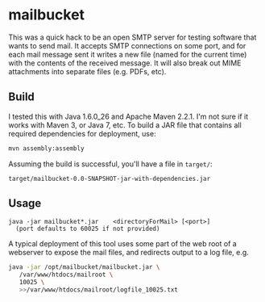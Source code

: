 # mailbucket

This was a quick hack to be an open SMTP server for testing software that wants
to send mail.  It accepts SMTP connections on some port, and for each mail
message sent it writes a new file (named for the current time) with the
contents of the received message.  It will also break out MIME attachments into
separate files (e.g. PDFs, etc).

## Build

I tested this with Java 1.6.0\_26 and Apache Maven 2.2.1.  I'm not sure if it
works with Maven 3, or Java 7, etc.  To build a JAR file that contains all
required dependencies for deployment, use:

```bash
mvn assembly:assembly
```

Assuming the build is successful, you'll have a file in `target/`:

```
target/mailbucket-0.0-SNAPSHOT-jar-with-dependencies.jar
```

## Usage

```text
java -jar mailbucket*.jar    <directoryForMail> [<port>]
  (port defaults to 60025 if not provided)
```

A typical deployment of this tool uses some part of the web root of a webserver
to expose the mail files, and redirects output to a log file,  e.g.

```bash
java -jar /opt/mailbucket/mailbucket.jar \
   /var/www/htdocs/mailroot \
   10025 \
   >>/var/www/htdocs/mailroot/logfile_10025.txt
```

